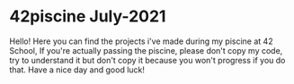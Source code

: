 # 42piscine July-2021
Hello! Here you can find the projects i've made during my piscine at 42 School,
If you're actually passing the piscine, please don't copy my code, try to understand it but don't copy it because you won't progress if you do that.
Have a nice day and good luck!
